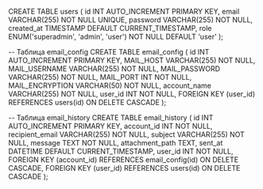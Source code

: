 <!-- MAIL_HOST=smtp.gmail.com
MAIL_USERNAME=berolegnik@gmail.com
MAIL_PASSWORD=hesw idef ekqa iabr
MAIL_PORT=587
MAIL_ENCRYPTION=STARTTLS

berezhnoioleh@gmail.com
aetm acuc jmer lohx

sitetest544@gmail.com
hfal jera ydaf zsgy -->

CREATE TABLE users (
id INT AUTO_INCREMENT PRIMARY KEY,
email VARCHAR(255) NOT NULL UNIQUE,
password VARCHAR(255) NOT NULL,
created_at TIMESTAMP DEFAULT CURRENT_TIMESTAMP,
role ENUM('superadmin', 'admin', 'user') NOT NULL DEFAULT 'user'
);

-- Таблица email_config
CREATE TABLE email_config (
id INT AUTO_INCREMENT PRIMARY KEY,
MAIL_HOST VARCHAR(255) NOT NULL,
MAIL_USERNAME VARCHAR(255) NOT NULL,
MAIL_PASSWORD VARCHAR(255) NOT NULL,
MAIL_PORT INT NOT NULL,
MAIL_ENCRYPTION VARCHAR(50) NOT NULL,
account_name VARCHAR(255) NOT NULL,
user_id INT NOT NULL,
FOREIGN KEY (user_id) REFERENCES users(id) ON DELETE CASCADE
);

-- Таблица email_history
CREATE TABLE email_history (
id INT AUTO_INCREMENT PRIMARY KEY,
account_id INT NOT NULL,
recipient_email VARCHAR(255) NOT NULL,
subject VARCHAR(255) NOT NULL,
message TEXT NOT NULL,
attachment_path TEXT,
sent_at DATETIME DEFAULT CURRENT_TIMESTAMP,
user_id INT NOT NULL,
FOREIGN KEY (account_id) REFERENCES email_config(id) ON DELETE CASCADE,
FOREIGN KEY (user_id) REFERENCES users(id) ON DELETE CASCADE
);
